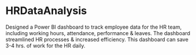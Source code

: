 # HRDataAnalysis
Designed a Power BI dashboard to track employee data for the HR team, including working hours, attendance, performance & leaves. The dashboard streamlined HR processes & increased efficiency. This dashboard can save 3-4 hrs. of work for the HR daily. 
